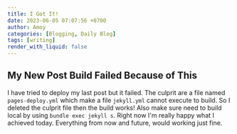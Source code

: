 ```yaml
---
title: I Got It!
date: 2023-06-05 07:07:56 +0700
author: Amoy
categories: [Blogging, Daily Blog]
tags: [writing]
render_with_liquid: false
---
```


## My New Post Build Failed Because of This
I have tried to deploy my last post but it failed. The culprit are a file named `pages-deploy.yml` which make a file `jekyll.yml` cannot execute to build. So I deleted the culprit file then the build works! Also make sure need to build local by using `bundle exec jekyll s`. Right now I'm really happy what I achieved today. Everything from now and future, would working just fine.